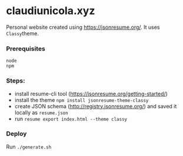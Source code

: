 # claudiunicola.xyz

Personal website created using https://jsonresume.org/. It uses `Classy`theme.

### Prerequisites
```
node
npm
```

### Steps:
- install resume-cli tool (https://jsonresume.org/getting-started/)
- install the theme `npm install jsonresume-theme-classy`
- create JSON schema (http://registry.jsonresume.org/) and saved it locally as `resume.json`
- run `resume export index.html --theme classy`


### Deploy
Run `./generate.sh`